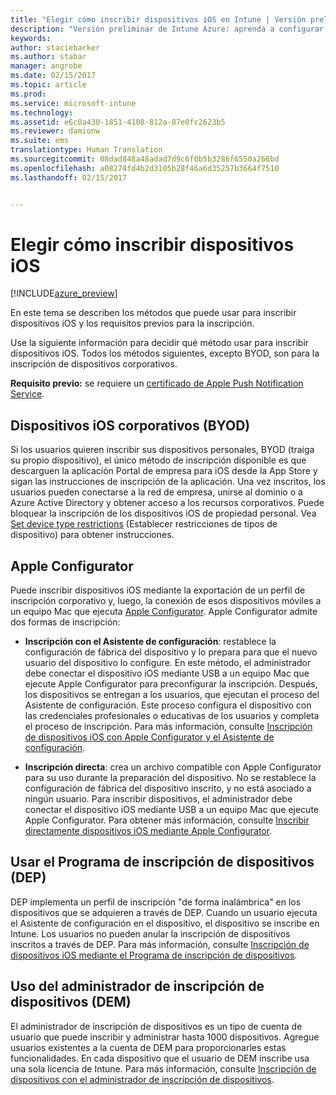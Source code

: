 ```yaml
---
title: "Elegir cómo inscribir dispositivos iOS en Intune | Versión preliminar de Intune Azure | Documentos de Microsoft"
description: "Versión preliminar de Intune Azure: aprenda a configurar la inscripción de dispositivos iOS en Microsoft Intune."
keywords: 
author: staciebarker
ms.author: stabar
manager: angrobe
ms.date: 02/15/2017
ms.topic: article
ms.prod: 
ms.service: microsoft-intune
ms.technology: 
ms.assetid: e6c0a430-1851-4108-812a-87e0fc2623b5
ms.reviewer: damionw
ms.suite: ems
translationtype: Human Translation
ms.sourcegitcommit: 08dad848a48adad7d9c6f0b5b3286f6550a266bd
ms.openlocfilehash: a08274fd4b2d3105b28f46a6d35257b3664f7510
ms.lasthandoff: 02/15/2017


---
```


# <a name="choose-how-to-enroll-ios-devices"></a>Elegir cómo inscribir dispositivos iOS

[!INCLUDE[azure_preview](../includes/azure_preview.md)]

En este tema se describen los métodos que puede usar para inscribir dispositivos iOS y los requisitos previos para la inscripción.

Use la siguiente información para decidir qué método usar para inscribir dispositivos iOS. Todos los métodos siguientes, excepto BYOD, son para la inscripción de dispositivos corporativos.

**Requisito previo:** se requiere un [certificado de Apple Push Notification Service](get-an-apple-mdm-push-certificate.md).

## <a name="user-owned-ios-devices-byod"></a>Dispositivos iOS corporativos (BYOD)

Si los usuarios quieren inscribir sus dispositivos personales, BYOD (traiga su propio dispositivo), el único método de inscripción disponible es que descarguen la aplicación Portal de empresa para iOS desde la App Store y sigan las instrucciones de inscripción de la aplicación. Una vez inscritos, los usuarios pueden conectarse a la red de empresa, unirse al dominio o a Azure Active Directory y obtener acceso a los recursos corporativos. Puede bloquear la inscripción de los dispositivos iOS de propiedad personal. Vea [Set device type restrictions](https://docs.microsoft.com/intune-azure/enroll-devices/set-enrollment-restrictions#set-device-type-restrictions) (Establecer restricciones de tipos de dispositivo) para obtener instrucciones.

## <a name="apple-configurator"></a>Apple Configurator

Puede inscribir dispositivos iOS mediante la exportación de un perfil de inscripción corporativo y, luego, la conexión de esos dispositivos móviles a un equipo Mac que ejecuta [Apple Configurator](http://go.microsoft.com/fwlink/?LinkId=518017). Apple Configurator admite dos formas de inscripción:

- **Inscripción con el Asistente de configuración**: restablece la configuración de fábrica del dispositivo y lo prepara para que el nuevo usuario del dispositivo lo configure. En este método, el administrador debe conectar el dispositivo iOS mediante USB a un equipo Mac que ejecute Apple Configurator para preconfigurar la inscripción. Después, los dispositivos se entregan a los usuarios, que ejecutan el proceso del Asistente de configuración. Este proceso configura el dispositivo con las credenciales profesionales o educativas de los usuarios y completa el proceso de inscripción. Para más información, consulte [Inscripción de dispositivos iOS con Apple Configurator y el Asistente de configuración](enroll-ios-devices-with-apple-configurator-and-setup-assistant.md).

- **Inscripción directa**: crea un archivo compatible con Apple Configurator para su uso durante la preparación del dispositivo. No se restablece la configuración de fábrica del dispositivo inscrito, y no está asociado a ningún usuario. Para inscribir dispositivos, el administrador debe conectar el dispositivo iOS mediante USB a un equipo Mac que ejecute Apple Configurator. Para obtener más información, consulte [Inscribir directamente dispositivos iOS mediante Apple Configurator](enroll-ios-devices-with-apple-configurator-and-direct-enrollment.md).

## <a name="use-the-device-enrollment-program-dep"></a>Usar el Programa de inscripción de dispositivos (DEP)

DEP implementa un perfil de inscripción "de forma inalámbrica" en los dispositivos que se adquieren a través de DEP. Cuando un usuario ejecuta el Asistente de configuración en el dispositivo, el dispositivo se inscribe en Intune. Los usuarios no pueden anular la inscripción de dispositivos inscritos a través de DEP. Para más información, consulte [Inscripción de dispositivos iOS mediante el Programa de inscripción de dispositivos](enroll-ios-devices-using-device-enrollment-program.md).

## <a name="use-the-device-enrollment-manager-dem"></a>Uso del administrador de inscripción de dispositivos (DEM)
El administrador de inscripción de dispositivos es un tipo de cuenta de usuario que puede inscribir y administrar hasta 1000 dispositivos. Agregue usuarios existentes a la cuenta de DEM para proporcionarles estas funcionalidades. En cada dispositivo que el usuario de DEM inscribe usa una sola licencia de Intune. Para más información, consulte [Inscripción de dispositivos con el administrador de inscripción de dispositivos](enroll-devices-using-device-enrollment-manager.md).

